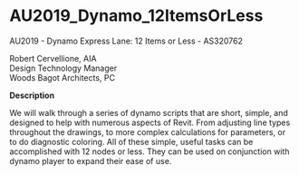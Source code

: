 # AU2019_Dynamo_12ItemsOrLess
AU2019 - Dynamo Express Lane: 12 Items or Less - AS320762

Robert Cervellione, AIA<br>
Design Technology Manager<br>
Woods Bagot Architects, PC<br>

<b>Description</b> <p>
We will walk through a series of dynamo scripts that are short, simple, and designed to help with numerous aspects of Revit. From adjusting line types throughout the drawings, to more complex calculations for parameters, or to do diagnostic coloring. All of these simple, useful tasks can be accomplished with 12 nodes or less. They can be used on conjunction with dynamo player to expand their ease of use.

